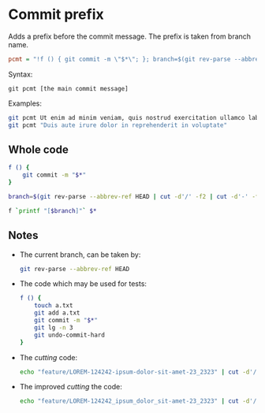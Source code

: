 # Commit prefix

Adds a prefix before the commit message. The prefix is taken from branch name.

```ini
pcmt = "!f () { git commit -m \"$*\"; }; branch=$(git rev-parse --abbrev-ref HEAD | cut -d'/' -f2 | cut -d'-' -f1-2 | cut -d'_' -f1); f `printf \"[$branch]\"`"
```

Syntax:

```
git pcmt [the main commit message]
```

Examples:

```sh
git pcmt Ut enim ad minim veniam, quis nostrud exercitation ullamco laboris nisi
git pcmt "Duis aute irure dolor in reprehenderit in voluptate"
```

## Whole code

```sh
f () {
    git commit -m "$*"
}

branch=$(git rev-parse --abbrev-ref HEAD | cut -d'/' -f2 | cut -d'-' -f1-2 | cut -d'_' -f1)

f `printf "[$branch]"` $*
```

## Notes


* The current branch, can be taken by:

    ```sh
    git rev-parse --abbrev-ref HEAD
    ```

* The code which may be used for tests:

    ```sh
    f () {
        touch a.txt
        git add a.txt
        git commit -m "$*"
        git lg -n 3
        git undo-commit-hard
    }
    ```

* The *cutting* code:

    ```sh
    echo "feature/LOREM-124242-ipsum-dolor-sit-amet-23_2323" | cut -d'/' -f2 | cut -d'-' -f1-2
    ```

* The improved *cutting* the code:

    ```sh
    echo "feature/LOREM-124242_ipsum_dolor_sit-amet-23_2323" | cut -d'/' -f2 | cut -d'-' -f1-2 | cut -d'_' -f1
    ```
